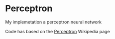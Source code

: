 # Perceptron

My implemetation a perceptron neural network 

Code has based on the [Perceptron](https://en.wikipedia.org/wiki/Perceptron)  Wikipedia page